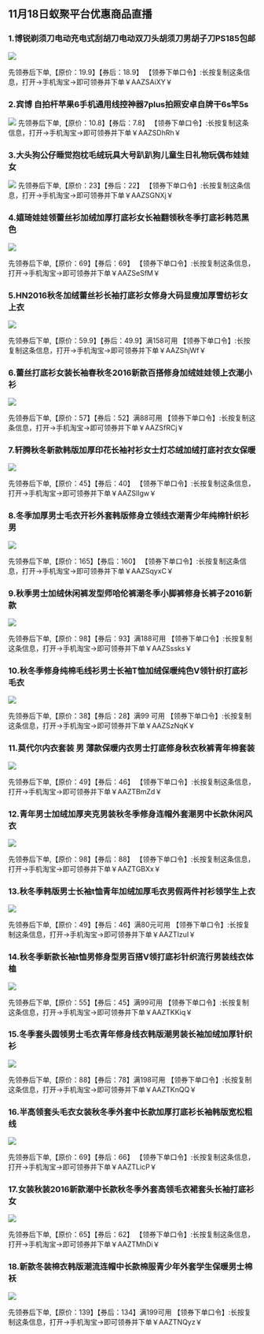## 11月18日蚁聚平台优惠商品直播


### 1.博锐剃须刀电动充电式刮胡刀电动双刀头胡须刀男胡子刀PS185包邮

![](./images/Snip20161118_67.png)

先领券后下单,【原价：19.9】【券后：18.9】【领券下单口令】:长按复制这条信息，打开→手机淘宝→即可领券并下单￥AAZSAiXY￥


### 2.宾博 自拍杆苹果6手机通用线控神器7plus拍照安卓自牌干6s竿5s

![](./images/Snip20161118_68.png)先领券后下单,【原价：10.8】【券后：7.8】【领券下单口令】:长按复制这条信息，打开→手机淘宝→即可领券并下单￥AAZSDhRh￥

### 3.大头狗公仔睡觉抱枕毛绒玩具大号趴趴狗儿童生日礼物玩偶布娃娃女

![](./images/Snip20161118_69.png)先领券后下单,【原价：23】【券后：22】【领券下单口令】:长按复制这条信息，打开→手机淘宝→即可领券并下单￥AAZSGNXj￥

### 4.嬉琦娃娃领蕾丝衫加绒加厚打底衫女长袖翻领秋冬季打底衫韩范黑色
![](./images/Snip20161118_70.png)

先领券后下单,【原价：69】【券后：69】【领券下单口令】:长按复制这条信息，打开→手机淘宝→即可领券并下单￥AAZSeSfM￥

### 5.HN2016秋冬加绒蕾丝衫长袖打底衫女修身大码显瘦加厚雪纺衫女上衣

![](./images/Snip20161118_71.png)

先领券后下单,【原价：59.9】【券后：49.9】满158可用【领券下单口令】:长按复制这条信息，打开→手机淘宝→即可领券并下单￥AAZShjWf￥

### 6.蕾丝打底衫女装长袖春秋冬2016新款百搭修身加绒娃娃领上衣潮小衫

![](./images/Snip20161118_72.png)

先领券后下单,【原价：57】【券后：52】满88可用【领券下单口令】:长按复制这条信息，打开→手机淘宝→即可领券并下单￥AAZSfRCj￥

### 7.轩腾秋冬新款韩版加厚印花长袖衬衫女士灯芯绒加绒打底衬衣女保暖

![](./images/Snip20161118_73.png)

先领券后下单,【原价：45】【券后：40】【领券下单口令】:长按复制这条信息，打开→手机淘宝→即可领券并下单￥AAZSlIgw￥

### 8.冬季加厚男士毛衣开衫外套韩版修身立领线衣潮青少年纯棉针织衫男

![](./images/Snip20161118_74.png)

先领券后下单,【原价：165】【券后：160】【领券下单口令】:长按复制这条信息，打开→手机淘宝→即可领券并下单￥AAZSqyxC￥

### 9.秋季男士加绒休闲裤发型师哈伦裤潮冬季小脚裤修身长裤子2016新款

![](./images/Snip20161118_75.png)

先领券后下单,【原价：98】【券后：93】满188可用【领券下单口令】:长按复制这条信息，打开→手机淘宝→即可领券并下单￥AAZSssks￥### 10.秋冬季修身纯棉毛线衫男士长袖T恤加绒保暖纯色V领针织打底衫毛衣

![](./images/Snip20161118_76.png)

先领券后下单,【原价：38】【券后：28】满99 可用【领券下单口令】:长按复制这条信息，打开→手机淘宝→即可领券并下单￥AAZSzNqK￥

### 11.莫代尔内衣套装 男 薄款保暖内衣男士打底修身秋衣秋裤青年棉套装

![](./images/Snip20161118_77.png)

先领券后下单,【原价：49】【券后：46】【领券下单口令】:长按复制这条信息，打开→手机淘宝→即可领券并下单￥AAZTBmZd￥

### 12.青年男士加绒加厚夹克男装秋冬季修身连帽外套潮男中长款休闲风衣

![](./images/Snip20161118_78.png)

先领券后下单,【原价：98】【券后：88】【领券下单口令】:长按复制这条信息，打开→手机淘宝→即可领券并下单￥AAZTGBXx￥

### 13.秋冬季韩版男士长袖t恤青年加绒加厚毛衣男假两件衬衫领学生上衣

![](./images/Snip20161118_79.png)

先领券后下单,【原价：49】【券后：46】满80元可用【领券下单口令】:长按复制这条信息，打开→手机淘宝→即可领券并下单￥AAZTIzuI￥

### 14.秋冬季新款长袖t恤男修身型男百搭V领打底衫针织流行男装线衣体桖

![](./images/Snip20161118_80.png)

先领券后下单,【原价：55】【券后：45】满99可用【领券下单口令】:长按复制这条信息，打开→手机淘宝→即可领券并下单￥AAZTKKiq￥

### 15.冬季套头圆领男士毛衣青年修身线衣韩版潮男装长袖加绒加厚针织衫

![](./images/Snip20161118_81.png)

先领券后下单,【原价：88】【券后：78】满198可用【领券下单口令】:长按复制这条信息，打开→手机淘宝→即可领券并下单￥AAZTKnQQ￥

### 16.半高领套头毛衣女装秋冬季外套中长款加厚打底衫长袖韩版宽松粗线

![](./images/Snip20161118_82.png)

先领券后下单,【原价：69】【券后：66】【领券下单口令】:长按复制这条信息，打开→手机淘宝→即可领券并下单￥AAZTLicP￥

### 17.女装秋装2016新款潮中长款秋冬季外套高领毛衣裙套头长袖打底衫女

![](./images/Snip20161118_83.png)

先领券后下单,【原价：65】【券后：62】【领券下单口令】:长按复制这条信息，打开→手机淘宝→即可领券并下单￥AAZTMhDi￥

### 18.新款冬装棉衣韩版潮流连帽中长款棉服青少年外套学生保暖男士棉袄

![](./images/Snip20161118_84.png)

先领券后下单,【原价：139】【券后：134】满199可用【领券下单口令】:长按复制这条信息，打开→手机淘宝→即可领券并下单￥AAZTNQyz￥
